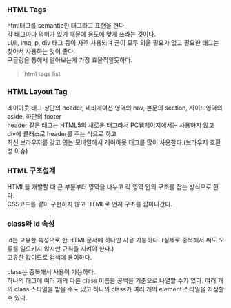 
### HTML Tags

html태그를 semantic한 태그라고 표현을 한다.  
각 태그마다 의미가 있기 때문에 용도에 맞게 쓰라는 것이다.  
ul/li, img, p, div 태그 등이 자주 사용되며 굳이 모두 외울 필요가 없고 필요한 태그는 찾아서 사용하는 것이 좋다.  
구글링을 통해서 알아보는게 가장 효율적일듯하다. 
> html tags list 


### HTML Layout Tag

레이아웃 태그 
상단의 header, 네비게이션 영역의 nav, 본문의 section, 사이드영역의 aside, 하단의 footer  
header 같은 태그는 HTML5의 새로운 태그라서 PC웹페이지에서는 사용하지 않고 div에 클래스로 header를 주는 식으로 하고  
최신 브라우저를 갖고 잇는 모바일에서 레이아웃 태그를 많이 사용한다.(브라우저 호환성 이슈)

### HTML 구조설계

HTML을 개발할 때 큰 부분부터 영역을 나누고 각 영역 안의 구조를 잡는 방식으로 한다.  
CSS코드를 같이 구현하지 않고 HTML로 먼저 구조를 잡아나간다.  

### class와 id 속성

id는 고유한 속성으로 한 HTML문서에 하나만 사용 가능하다. (실제로 중복해서 써도 오류를 일으키지 않지만 규칙을 지켜야 한다.)  
고유한 값이므로 검색에 용이하다.  

class는 중복해서 사용이 가능하다.  
하나의 태그에 여러 개의 다른 class 이름을 공백을 기준으로 나열할 수가 있다.
여러 개의 class 스타일을 받을 수도 있고 하나의 class가 여러 개의 element 스타일을 지정할 수 있다.
